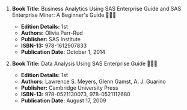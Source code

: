 1. **Book Title:** Business Analytics Using SAS Enterprise Guide and SAS Enterprise Miner: A Beginner's Guide 📒🔐✅
   - **Edition Details:** 1st
   - **Authors:** Olivia Parr-Rud
   - **Publisher:** SAS Institute
   - **ISBN-13:** 978-1612907833
   - **Publication Date:** October 1, 2014

1. **Book Title:** Data Analysis Using SAS Enterprise Guide 📒🔐✅
   - **Edition Details:** 1st
   - **Authors:** Lawrence S. Meyers, Glenn Gamst, A. J. Guarino
   - **Publisher:** Cambridge University Press
   - **ISBN-13:** 978-0521130073, 978-0521112680
   - **Publication Date:** August 17, 2009
